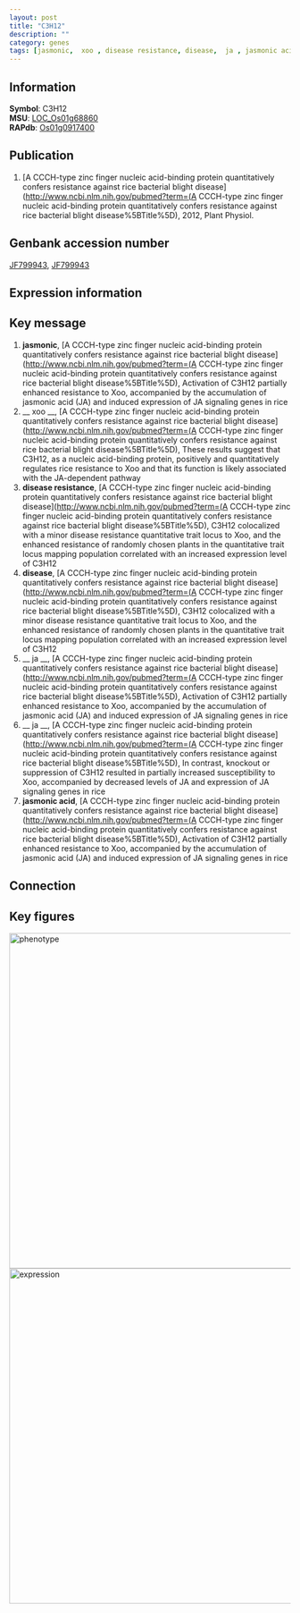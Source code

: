```yaml
---
layout: post
title: "C3H12"
description: ""
category: genes
tags: [jasmonic,  xoo , disease resistance, disease,  ja , jasmonic acid, Gene]
---
```


## Information
__Symbol__: C3H12  
__MSU__: [LOC_Os01g68860](http://rice.plantbiology.msu.edu/cgi-bin/ORF_infopage.cgi?orf=LOC_Os01g68860)  
__RAPdb__: [Os01g0917400](http://rapdb.dna.affrc.go.jp/viewer/gbrowse_details/irgsp1?name=Os01g0917400)  

## Publication
1. [A CCCH-type zinc finger nucleic acid-binding protein quantitatively confers resistance against rice bacterial blight disease](http://www.ncbi.nlm.nih.gov/pubmed?term=(A CCCH-type zinc finger nucleic acid-binding protein quantitatively confers resistance against rice bacterial blight disease%5BTitle%5D), 2012, Plant Physiol.

## Genbank accession number
[JF799943](http://www.ncbi.nlm.nih.gov/nuccore/JF799943), [JF799943](http://www.ncbi.nlm.nih.gov/nuccore/JF799943)

## Expression information

## Key message
1. __jasmonic__, [A CCCH-type zinc finger nucleic acid-binding protein quantitatively confers resistance against rice bacterial blight disease](http://www.ncbi.nlm.nih.gov/pubmed?term=(A CCCH-type zinc finger nucleic acid-binding protein quantitatively confers resistance against rice bacterial blight disease%5BTitle%5D),  Activation of C3H12 partially enhanced resistance to Xoo, accompanied by the accumulation of jasmonic acid (JA) and induced expression of JA signaling genes in rice
2. __ xoo __, [A CCCH-type zinc finger nucleic acid-binding protein quantitatively confers resistance against rice bacterial blight disease](http://www.ncbi.nlm.nih.gov/pubmed?term=(A CCCH-type zinc finger nucleic acid-binding protein quantitatively confers resistance against rice bacterial blight disease%5BTitle%5D),  These results suggest that C3H12, as a nucleic acid-binding protein, positively and quantitatively regulates rice resistance to Xoo and that its function is likely associated with the JA-dependent pathway
3. __disease resistance__, [A CCCH-type zinc finger nucleic acid-binding protein quantitatively confers resistance against rice bacterial blight disease](http://www.ncbi.nlm.nih.gov/pubmed?term=(A CCCH-type zinc finger nucleic acid-binding protein quantitatively confers resistance against rice bacterial blight disease%5BTitle%5D),  C3H12 colocalized with a minor disease resistance quantitative trait locus to Xoo, and the enhanced resistance of randomly chosen plants in the quantitative trait locus mapping population correlated with an increased expression level of C3H12
4. __disease__, [A CCCH-type zinc finger nucleic acid-binding protein quantitatively confers resistance against rice bacterial blight disease](http://www.ncbi.nlm.nih.gov/pubmed?term=(A CCCH-type zinc finger nucleic acid-binding protein quantitatively confers resistance against rice bacterial blight disease%5BTitle%5D),  C3H12 colocalized with a minor disease resistance quantitative trait locus to Xoo, and the enhanced resistance of randomly chosen plants in the quantitative trait locus mapping population correlated with an increased expression level of C3H12
5. __ ja __, [A CCCH-type zinc finger nucleic acid-binding protein quantitatively confers resistance against rice bacterial blight disease](http://www.ncbi.nlm.nih.gov/pubmed?term=(A CCCH-type zinc finger nucleic acid-binding protein quantitatively confers resistance against rice bacterial blight disease%5BTitle%5D),  Activation of C3H12 partially enhanced resistance to Xoo, accompanied by the accumulation of jasmonic acid (JA) and induced expression of JA signaling genes in rice
6. __ ja __, [A CCCH-type zinc finger nucleic acid-binding protein quantitatively confers resistance against rice bacterial blight disease](http://www.ncbi.nlm.nih.gov/pubmed?term=(A CCCH-type zinc finger nucleic acid-binding protein quantitatively confers resistance against rice bacterial blight disease%5BTitle%5D),  In contrast, knockout or suppression of C3H12 resulted in partially increased susceptibility to Xoo, accompanied by decreased levels of JA and expression of JA signaling genes in rice
7. __jasmonic acid__, [A CCCH-type zinc finger nucleic acid-binding protein quantitatively confers resistance against rice bacterial blight disease](http://www.ncbi.nlm.nih.gov/pubmed?term=(A CCCH-type zinc finger nucleic acid-binding protein quantitatively confers resistance against rice bacterial blight disease%5BTitle%5D),  Activation of C3H12 partially enhanced resistance to Xoo, accompanied by the accumulation of jasmonic acid (JA) and induced expression of JA signaling genes in rice

## Connection

## Key figures
<img src="http://ricencode.github.io/images/C3H12.pheno.png" alt="phenotype"  style="width: 600px;"/>

<img src="http://ricencode.github.io/images/C3H12.exp.png" alt="expression"  style="width: 600px;"/>


